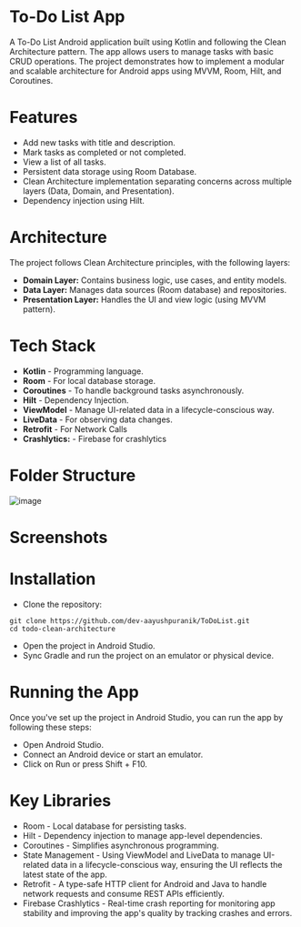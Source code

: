 # To-Do List App
A To-Do List Android application built using Kotlin and following the Clean Architecture pattern. The app allows users to manage tasks with basic CRUD operations. The project demonstrates how to implement a modular and scalable architecture for Android apps using MVVM, Room, Hilt, and Coroutines.

# Features
- Add new tasks with title and description.
- Mark tasks as completed or not completed.
- View a list of all tasks.
- Persistent data storage using Room Database.
- Clean Architecture implementation separating concerns across multiple layers (Data, Domain, and Presentation).
- Dependency injection using Hilt.

# Architecture
The project follows Clean Architecture principles, with the following layers:
- **Domain Layer:** Contains business logic, use cases, and entity models.
- **Data Layer:** Manages data sources (Room database) and repositories.
- **Presentation Layer:** Handles the UI and view logic (using MVVM pattern).

# Tech Stack
- **Kotlin** - Programming language.
- **Room** - For local database storage.
- **Coroutines** - To handle background tasks asynchronously.
- **Hilt** - Dependency Injection.
- **ViewModel** - Manage UI-related data in a lifecycle-conscious way.
- **LiveData** - For observing data changes.
- **Retrofit** - For Network Calls
- **Crashlytics:** - Firebase for crashlytics

# Folder Structure
![image](https://github.com/user-attachments/assets/e1735e22-c817-489e-a284-11226114aee1)


# Screenshots

# Installation
- Clone the repository:
```
git clone https://github.com/dev-aayushpuranik/ToDoList.git
cd todo-clean-architecture
```
- Open the project in Android Studio.
- Sync Gradle and run the project on an emulator or physical device.

# Running the App
Once you've set up the project in Android Studio, you can run the app by following these steps:
- Open Android Studio.
- Connect an Android device or start an emulator.
- Click on Run or press Shift + F10.

# Key Libraries
- Room - Local database for persisting tasks.
- Hilt - Dependency injection to manage app-level dependencies.
- Coroutines - Simplifies asynchronous programming.
- State Management - Using ViewModel and LiveData to manage UI-related data in a lifecycle-conscious way, ensuring the UI reflects the latest state of the app.
- Retrofit - A type-safe HTTP client for Android and Java to handle network requests and consume REST APIs efficiently.
- Firebase Crashlytics - Real-time crash reporting for monitoring app stability and improving the app's quality by tracking crashes and errors.
